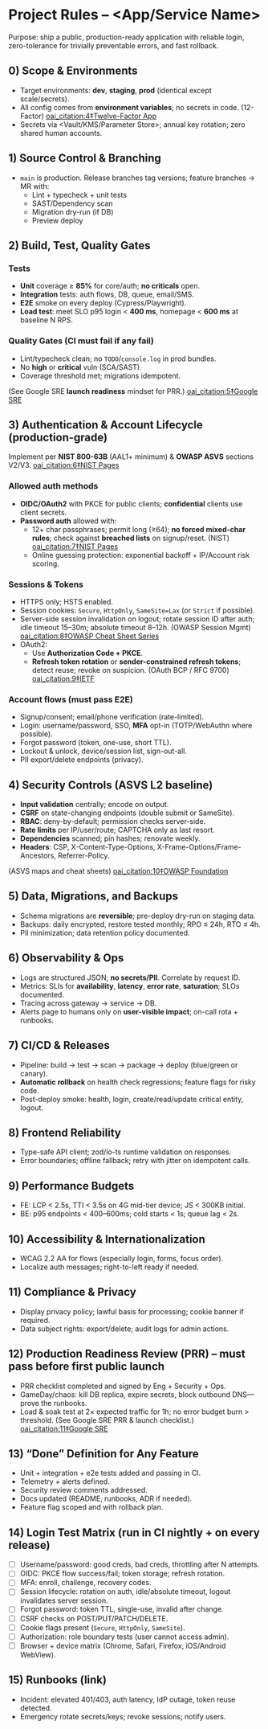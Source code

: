 # Project Rules – <App/Service Name>
Purpose: ship a public, production-ready application with reliable login, zero-tolerance for trivially preventable errors, and fast rollback.

## 0) Scope & Environments
- Target environments: **dev**, **staging**, **prod** (identical except scale/secrets).
- All config comes from **environment variables**; no secrets in code. (12-Factor)  [oai_citation:4‡Twelve-Factor App](https://12factor.net/?utm_source=chatgpt.com)
- Secrets via <Vault/KMS/Parameter Store>; annual key rotation; zero shared human accounts.

## 1) Source Control & Branching
- `main` is production. Release branches tag versions; feature branches → MR with:
  - Lint + typecheck + unit tests
  - SAST/Dependency scan
  - Migration dry-run (if DB)
  - Preview deploy

## 2) Build, Test, Quality Gates
### Tests
- **Unit** coverage ≥ **85%** for core/auth; **no criticals** open.
- **Integration** tests: auth flows, DB, queue, email/SMS.
- **E2E** smoke on every deploy (Cypress/Playwright).
- **Load test**: meet SLO p95 login < **400 ms**, homepage < **600 ms** at baseline N RPS.

### Quality Gates (CI must fail if any fail)
- Lint/typecheck clean; no `TODO`/`console.log` in prod bundles.
- No **high** or **critical** vuln (SCA/SAST).
- Coverage threshold met; migrations idempotent.

(See Google SRE **launch readiness** mindset for PRR.)  [oai_citation:5‡Google SRE](https://sre.google/sre-book/launch-checklist/?utm_source=chatgpt.com)

## 3) Authentication & Account Lifecycle (production-grade)
Implement per **NIST 800-63B** (AAL1+ minimum) & **OWASP ASVS** sections V2/V3.  [oai_citation:6‡NIST Pages](https://pages.nist.gov/800-63-3/sp800-63b.html?utm_source=chatgpt.com)

### Allowed auth methods
- **OIDC/OAuth2** with PKCE for public clients; **confidential** clients use client secrets.
- **Password auth** allowed with:
  - 12+ char passphrases; permit long (≥64); **no forced mixed-char rules**; check against **breached lists** on signup/reset. (NIST)  [oai_citation:7‡NIST Pages](https://pages.nist.gov/800-63-3/sp800-63b.html?utm_source=chatgpt.com)
  - Online guessing protection: exponential backoff + IP/Account risk scoring.

### Sessions & Tokens
- HTTPS only; HSTS enabled.
- Session cookies: `Secure`, `HttpOnly`, `SameSite=Lax` (or `Strict` if possible).
- Server-side session invalidation on logout; rotate session ID after auth; idle timeout 15–30m; absolute timeout 8–12h. (OWASP Session Mgmt)  [oai_citation:8‡OWASP Cheat Sheet Series](https://cheatsheetseries.owasp.org/cheatsheets/Session_Management_Cheat_Sheet.html?utm_source=chatgpt.com)
- OAuth2:
  - Use **Authorization Code + PKCE**.
  - **Refresh token rotation** or **sender-constrained refresh tokens**; detect reuse; revoke on suspicion. (OAuth BCP / RFC 9700)  [oai_citation:9‡IETF](https://www.ietf.org/archive/id/draft-ietf-oauth-security-topics-29.html?utm_source=chatgpt.com)

### Account flows (must pass E2E)
- Signup/consent; email/phone verification (rate-limited).
- Login: username/password, SSO, **MFA** opt-in (TOTP/WebAuthn where possible).
- Forgot password (token, one-use, short TTL).
- Lockout & unlock, device/session list, sign-out-all.
- PII export/delete endpoints (privacy).

## 4) Security Controls (ASVS L2 baseline)
- **Input validation** centrally; encode on output.
- **CSRF** on state-changing endpoints (double submit or SameSite).
- **RBAC**: deny-by-default; permission checks server-side.
- **Rate limits** per IP/user/route; CAPTCHA only as last resort.
- **Dependencies** scanned; pin hashes; renovate weekly.
- **Headers**: CSP, X-Content-Type-Options, X-Frame-Options/Frame-Ancestors, Referrer-Policy.

(ASVS maps and cheat sheets)  [oai_citation:10‡OWASP Foundation](https://owasp.org/www-project-application-security-verification-standard/?utm_source=chatgpt.com)

## 5) Data, Migrations, and Backups
- Schema migrations are **reversible**; pre-deploy dry-run on staging data.
- Backups: daily encrypted, restore tested monthly; RPO ≤ 24h, RTO ≤ 4h.
- PII minimization; data retention policy documented.

## 6) Observability & Ops
- Logs are structured JSON; **no secrets/PII**. Correlate by request ID.
- Metrics: SLIs for **availability**, **latency**, **error rate**, **saturation**; SLOs documented.
- Tracing across gateway → service → DB.
- Alerts page to humans only on **user-visible impact**; on-call rota + runbooks.

## 7) CI/CD & Releases
- Pipeline: build → test → scan → package → deploy (blue/green or canary).
- **Automatic rollback** on health check regressions; feature flags for risky code.
- Post-deploy smoke: health, login, create/read/update critical entity, logout.

## 8) Frontend Reliability
- Type-safe API client; zod/io-ts runtime validation on responses.
- Error boundaries; offline fallback; retry with jitter on idempotent calls.

## 9) Performance Budgets
- FE: LCP < 2.5s, TTI < 3.5s on 4G mid-tier device; JS < 300KB initial.
- BE: p95 endpoints < 400–600ms; cold starts < 1s; queue lag < 2s.

## 10) Accessibility & Internationalization
- WCAG 2.2 AA for flows (especially login, forms, focus order).
- Localize auth messages; right-to-left ready if needed.

## 11) Compliance & Privacy
- Display privacy policy; lawful basis for processing; cookie banner if required.
- Data subject rights: export/delete; audit logs for admin actions.

## 12) Production Readiness Review (PRR) – must pass before first public launch
- PRR checklist completed and signed by Eng + Security + Ops.
- GameDay/chaos: kill DB replica, expire secrets, block outbound DNS—prove the runbooks.
- Load & soak test at 2× expected traffic for 1h; no error budget burn > threshold.
(See Google SRE PRR & launch checklist.)  [oai_citation:11‡Google SRE](https://sre.google/sre-book/evolving-sre-engagement-model/?utm_source=chatgpt.com)

## 13) “Done” Definition for Any Feature
- Unit + integration + e2e tests added and passing in CI.
- Telemetry + alerts defined.
- Security review comments addressed.
- Docs updated (README, runbooks, ADR if needed).
- Feature flag scoped and with rollback plan.

## 14) Login Test Matrix (run in CI nightly + on every release)
- [ ] Username/password: good creds, bad creds, throttling after N attempts.
- [ ] OIDC: PKCE flow success/fail; token storage; refresh rotation.
- [ ] MFA: enroll, challenge, recovery codes.
- [ ] Session lifecycle: rotation on auth, idle/absolute timeout, logout invalidates server session.
- [ ] Forgot password: token TTL, single-use, invalid after change.
- [ ] CSRF checks on POST/PUT/PATCH/DELETE.
- [ ] Cookie flags present (`Secure`, `HttpOnly`, `SameSite`).
- [ ] Authorization: role boundary tests (user cannot access admin).
- [ ] Browser + device matrix (Chrome, Safari, Firefox, iOS/Android WebView).

## 15) Runbooks (link)
- Incident: elevated 401/403, auth latency, IdP outage, token reuse detected.
- Emergency rotate secrets/keys; revoke sessions; notify users.